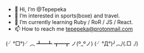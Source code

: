 - 👋 Hi, I’m @Tepepeka
- 👀 I’m interested in sports(boxe) and travel.
- 🌱 I’m currently learning Ruby / RoR / JS / React.
- 📫 How to reach me tepepeka@protonmail.com

(╯°□°)╯︵ ┻━┻  ┳━┳ ノ(º_ºノ) (╯°Д°)╯︵/(.□ ./)
